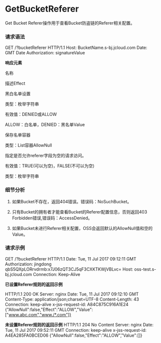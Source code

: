 # **GetBucketReferer**

Get Bucket Referer操作用于查看Bucket防盗链的Referer相关配置。

### 请求语法

GET /?bucketReferer HTTP/1.1
Host: BucketName.s-bj.jcloud.com
Date: GMT Date
Authorization: signatureValue

**响应元素**

名称

描述Effect

黑白名单设置

类型：枚举字符串

有效值：DENIED或ALLOW

ALLOW：白名单，DENIED：黑名单Value

保存名单容器

类型：List<String>容器AllowNull

指定是否允许referer字段为空的请求访问。

有效值：TRUE(可以为空)，FALSE(不可以为空)

类型：枚举字符串

### 细节分析

1. 如果Bucket不存在，返回404错误。错误码：NoSuchBucket。

2. 只有Bucket的拥有者才能查看Bucket的Referer配置信息，否则返回403 Forbidden错误,错误码：AccessDenied。

3. 如果Bucket未进行Referer相关配置，OSS会返回默认的AllowNull值和空的Value。

### **请求示例**

GET /?bucketReferer HTTP/1.1
Date: Tue, 11 Jul 2017 09:12:11 GMT
Authorization: jingdong qbS5QXpLORrvdrmb:x7J06zQT3CJ5qF3CXKTKWjVBLvc=
Host: oss-test.s-bj.jcloud.com
Connection: Keep-Alive

**已设置Referer规则的返回示例**

HTTP/1.1 200 OK
Server: nginx
Date: Tue, 11 Jul 2017 09:12:10 GMT
Content-Type: application/json;charset=UTF-8
Content-Length: 43
Connection: keep-alive
x-jss-request-id: A84C875C916A1E24
{"AllowNull":false,"Effect":"ALLOW","Value":["www.abc.com","www./*.com"]}

**未设置Referer规则的返回示例**
HTTP/1.1 204 No Content
Server: nginx
Date: Tue, 11 Jul 2017 09:52:11 GMT
Connection: keep-alive
x-jss-request-id: A4EA285FA0BCED06
{"AllowNull":false,"Effect":"ALLOW","Value":[]}